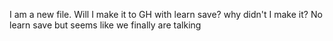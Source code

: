 I am a new file.  Will I make it to GH with learn save?
why didn't I make it?
No learn save but seems like we finally are talking
